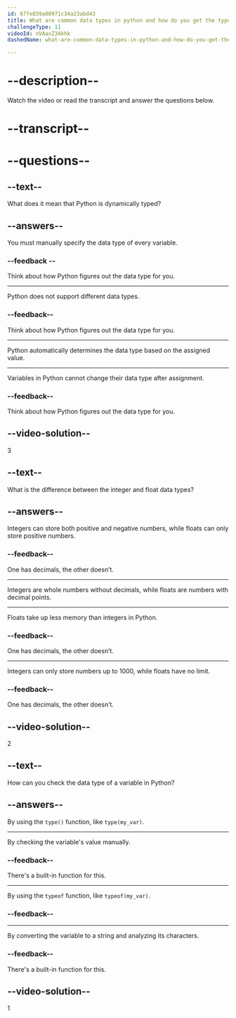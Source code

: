 ```yaml
---
id: 67fe859a00971c34a23abd43
title: What are common data types in python and how do you get the type of a variable?
challengeType: 11
videoId: nVAaxZ34khk
dashedName: what-are-common-data-types-in-python-and-how-do-you-get-the-type-of-a-variable

---
```


# --description--

Watch the video or read the transcript and answer the questions below.

# --transcript--

# --questions--

## --text--

What does it mean that Python is dynamically typed?

## --answers--

You must manually specify the data type of every variable.

### --feedback --

Think about how Python figures out the data type for you.

---

Python does not support different data types.

### --feedback--

Think about how Python figures out the data type for you.

---

Python automatically determines the data type based on the assigned value.

---

Variables in Python cannot change their data type after assignment.

### --feedback--

Think about how Python figures out the data type for you.

## --video-solution--

3

## --text--

What is the difference between the integer and float data types?

## --answers--

Integers can store both positive and negative numbers, while floats can only store positive numbers.

### --feedback--

One has decimals, the other doesn’t.

---

Integers are whole numbers without decimals, while floats are numbers with decimal points.

---

Floats take up less memory than integers in Python.

### --feedback--

One has decimals, the other doesn’t.

---

Integers can only store numbers up to 1000, while floats have no limit.


### --feedback--

One has decimals, the other doesn’t.

## --video-solution--

2

## --text--

How can you check the data type of a variable in Python?

## --answers--

By using the `type()` function, like `type(my_var)`.

---

By checking the variable's value manually.

### --feedback--

There's a built-in function for this.

---

By using the `typeof` function, like `typeof(my_var)`.

### --feedback--

---

By converting the variable to a string and analyzing its characters.

### --feedback--

There's a built-in function for this.

## --video-solution--

1
